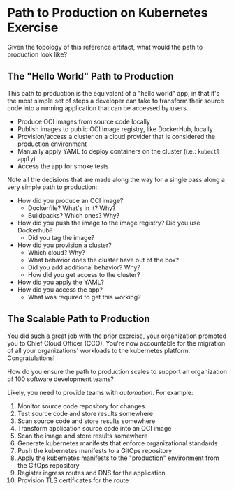 #   Path to Production on Kubernetes Exercise

Given the topology of this reference artifact, what would the path to production look like?

##  The "Hello World" Path to Production

This path to production is the equivalent of a "hello world" app, in that it's the most simple set of steps a developer can take to transform their source code into a running application that can be accessed by users.

-   Produce OCI images from source code locally
-   Publish images to public OCI image registry, like DockerHub, locally
-   Provision/access a cluster on a cloud provider that is considered the production environment
-   Manually apply YAML to deploy containers on the cluster (i.e.: `kubectl apply`)
-   Access the app for smoke tests

Note all the decisions that are made along the way for a single pass along a very simple path to production:
-   How did you produce an OCI image?
    -   Dockerfile? What's in it? Why?
    -   Buildpacks? Which ones? Why?
-   How did you push the image to the image registry? Did you use Dockerhub?
    -   Did you tag the image?
-   How did you provision a cluster?
    -   Which cloud? Why?
    -   What behavior does the cluster have out of the box?
    -   Did you add additional behavior? Why?
    -   How did you get access to the cluster?
-   How did you apply the YAML?
-   How did you access the app?
    -   What was required to get this working?

##  The Scalable Path to Production

You did such a great job with the prior exercise, your organization promoted you to Chief Cloud Officer (CCO). You're now accountable for the migration of all your organizations' workloads to the kubernetes platform. Congratulations!

How do you ensure the path to production scales to support an organization of 100 software development teams?

Likely, you need to provide teams with _automation_. For example:

1.  Monitor source code repository for changes
1.  Test source code and store results somewhere
1.  Scan source code and store results somewhere
1.  Transform application source code into an OCI image
1.  Scan the image and store results somewhere
1.  Generate kubernetes manifests that enforce organizational standards
1.  Push the kubernetes manifests to a GitOps repository
1.  Apply the kubernetes manifests to the "production" environment from the GitOps repository
1.  Register ingress routes and DNS for the application
1.  Provision TLS certificates for the route